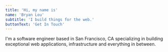 ```yaml
---
title: 'Hi, my name is'
name: 'Bryan Lou'
subtitle: 'I build things for the web.'
buttonText: 'Get In Touch'
---
```


I'm a software engineer based in San Francisco, CA specializing in building exceptional web applications, infrastructure and everything in between.
